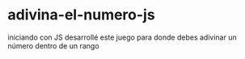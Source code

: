 # adivina-el-numero-js
iniciando con JS desarrollé este juego para donde debes adivinar un número dentro de un rango
